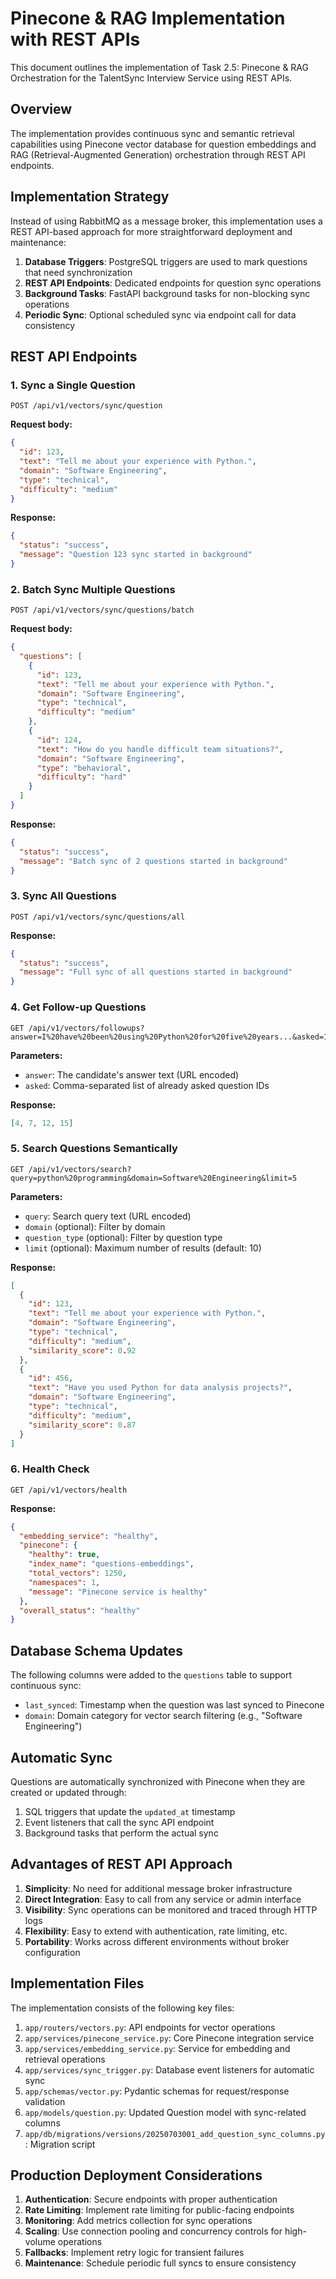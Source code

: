 # Pinecone & RAG Implementation with REST APIs

This document outlines the implementation of Task 2.5: Pinecone & RAG Orchestration for the TalentSync Interview Service using REST APIs.

## Overview

The implementation provides continuous sync and semantic retrieval capabilities using Pinecone vector database for question embeddings and RAG (Retrieval-Augmented Generation) orchestration through REST API endpoints.

## Implementation Strategy

Instead of using RabbitMQ as a message broker, this implementation uses a REST API-based approach for more straightforward deployment and maintenance:

1. **Database Triggers**: PostgreSQL triggers are used to mark questions that need synchronization
2. **REST API Endpoints**: Dedicated endpoints for question sync operations
3. **Background Tasks**: FastAPI background tasks for non-blocking sync operations
4. **Periodic Sync**: Optional scheduled sync via endpoint call for data consistency

## REST API Endpoints

### 1. Sync a Single Question

```http
POST /api/v1/vectors/sync/question
```

**Request body:**
```json
{
  "id": 123,
  "text": "Tell me about your experience with Python.",
  "domain": "Software Engineering",
  "type": "technical",
  "difficulty": "medium"
}
```

**Response:**
```json
{
  "status": "success",
  "message": "Question 123 sync started in background"
}
```

### 2. Batch Sync Multiple Questions

```http
POST /api/v1/vectors/sync/questions/batch
```

**Request body:**
```json
{
  "questions": [
    {
      "id": 123,
      "text": "Tell me about your experience with Python.",
      "domain": "Software Engineering",
      "type": "technical",
      "difficulty": "medium"
    },
    {
      "id": 124,
      "text": "How do you handle difficult team situations?",
      "domain": "Software Engineering",
      "type": "behavioral",
      "difficulty": "hard"
    }
  ]
}
```

**Response:**
```json
{
  "status": "success",
  "message": "Batch sync of 2 questions started in background"
}
```

### 3. Sync All Questions

```http
POST /api/v1/vectors/sync/questions/all
```

**Response:**
```json
{
  "status": "success",
  "message": "Full sync of all questions started in background"
}
```

### 4. Get Follow-up Questions

```http
GET /api/v1/vectors/followups?answer=I%20have%20been%20using%20Python%20for%20five%20years...&asked=1,2,3
```

**Parameters:**
- `answer`: The candidate's answer text (URL encoded)
- `asked`: Comma-separated list of already asked question IDs

**Response:**
```json
[4, 7, 12, 15]
```

### 5. Search Questions Semantically

```http
GET /api/v1/vectors/search?query=python%20programming&domain=Software%20Engineering&limit=5
```

**Parameters:**
- `query`: Search query text (URL encoded)
- `domain` (optional): Filter by domain
- `question_type` (optional): Filter by question type
- `limit` (optional): Maximum number of results (default: 10)

**Response:**
```json
[
  {
    "id": 123,
    "text": "Tell me about your experience with Python.",
    "domain": "Software Engineering",
    "type": "technical",
    "difficulty": "medium",
    "similarity_score": 0.92
  },
  {
    "id": 456,
    "text": "Have you used Python for data analysis projects?",
    "domain": "Software Engineering",
    "type": "technical",
    "difficulty": "medium",
    "similarity_score": 0.87
  }
]
```

### 6. Health Check

```http
GET /api/v1/vectors/health
```

**Response:**
```json
{
  "embedding_service": "healthy",
  "pinecone": {
    "healthy": true,
    "index_name": "questions-embeddings",
    "total_vectors": 1250,
    "namespaces": 1,
    "message": "Pinecone service is healthy"
  },
  "overall_status": "healthy"
}
```

## Database Schema Updates

The following columns were added to the `questions` table to support continuous sync:

- `last_synced`: Timestamp when the question was last synced to Pinecone
- `domain`: Domain category for vector search filtering (e.g., "Software Engineering")

## Automatic Sync

Questions are automatically synchronized with Pinecone when they are created or updated through:

1. SQL triggers that update the `updated_at` timestamp
2. Event listeners that call the sync API endpoint
3. Background tasks that perform the actual sync

## Advantages of REST API Approach

1. **Simplicity**: No need for additional message broker infrastructure
2. **Direct Integration**: Easy to call from any service or admin interface
3. **Visibility**: Sync operations can be monitored and traced through HTTP logs
4. **Flexibility**: Easy to extend with authentication, rate limiting, etc.
5. **Portability**: Works across different environments without broker configuration

## Implementation Files

The implementation consists of the following key files:

1. `app/routers/vectors.py`: API endpoints for vector operations
2. `app/services/pinecone_service.py`: Core Pinecone integration service
3. `app/services/embedding_service.py`: Service for embedding and retrieval operations
4. `app/services/sync_trigger.py`: Database event listeners for automatic sync
5. `app/schemas/vector.py`: Pydantic schemas for request/response validation
6. `app/models/question.py`: Updated Question model with sync-related columns
7. `app/db/migrations/versions/20250703001_add_question_sync_columns.py`: Migration script

## Production Deployment Considerations

1. **Authentication**: Secure endpoints with proper authentication
2. **Rate Limiting**: Implement rate limiting for public-facing endpoints
3. **Monitoring**: Add metrics collection for sync operations
4. **Scaling**: Use connection pooling and concurrency controls for high-volume operations
5. **Fallbacks**: Implement retry logic for transient failures
6. **Maintenance**: Schedule periodic full syncs to ensure consistency
